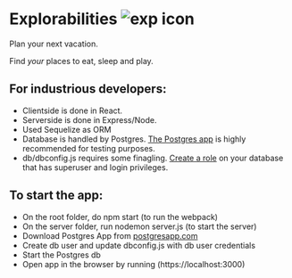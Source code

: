 # Explorabilities ![exp icon](https://github.com/dchang103/explorabilities/blob/master/public/exp-icon.png)

Plan your next vacation.

Find *your* places to eat, sleep and play.

## For industrious developers:

  * Clientside is done in React.
  * Serverside is done in Express/Node.
  * Used Sequelize as ORM
  * Database is handled by Postgres. [The Postgres app](https://postgresapp.com/) is highly recommended for testing purposes.
  * db/dbconfig.js requires some finagling. [Create a role](https://www.postgresql.org/docs/8.1/static/sql-createrole.html) on your database that has superuser and login privileges.

## To start the app:
  * On the root folder, do npm start (to run the webpack)
  * On the server folder, run nodemon server.js (to start the server)
  * Download Postgres App from [postgresapp.com](https://postgresapp.com)
  * Create db user and update dbconfig.js with db user credentials
  * Start the Postgres db
  * Open app in the browser by running (https://localhost:3000)